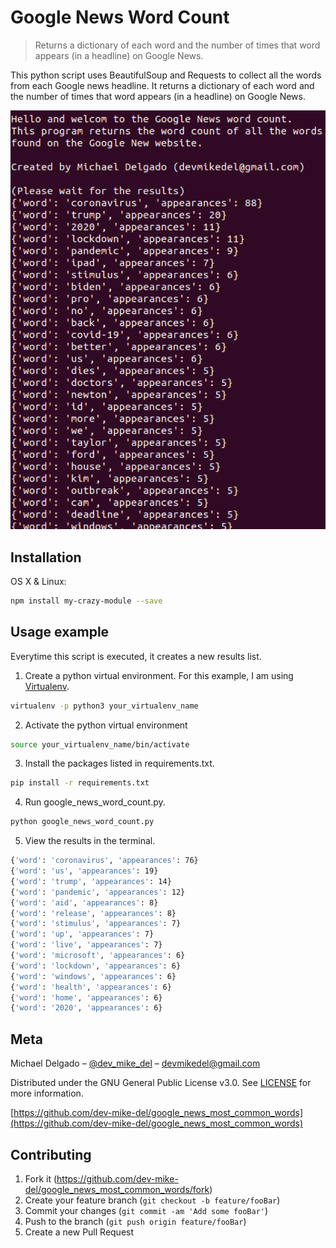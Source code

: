 # Google News Word Count
> Returns a dictionary of each word and the number of times that word appears (in a headline) on Google News.

<!-- [![NPM Version][npm-image]][npm-url]
[![Build Status][travis-image]][travis-url]
[![Downloads Stats][npm-downloads]][npm-url] -->

This python script uses BeautifulSoup and Requests to collect all the words from each Google news headline. It returns a dictionary of each word and the number of times that word appears (in a headline) on Google News.

![](readme_images/screen_shot_1.png)

## Installation

OS X & Linux:

```sh
npm install my-crazy-module --save
```

<!-- Windows:

```sh
edit autoexec.bat
``` -->

## Usage example

Everytime this script is executed, it creates a new results list.

1. Create a python virtual environment. For this example, I am using [Virtualenv](https://virtualenv.pypa.io/en/latest).
```sh
virtualenv -p python3 your_virtualenv_name
```
2. Activate the python virtual environment
```sh
source your_virtualenv_name/bin/activate
```
3. Install the packages listed in requirements.txt.
```sh
pip install -r requirements.txt
```
4. Run google_news_word_count.py.
```sh
python google_news_word_count.py
```
5. View the results in the terminal.
```sh
{'word': 'coronavirus', 'appearances': 76}
{'word': 'us', 'appearances': 19}
{'word': 'trump', 'appearances': 14}
{'word': 'pandemic', 'appearances': 12}
{'word': 'aid', 'appearances': 8}
{'word': 'release', 'appearances': 8}
{'word': 'stimulus', 'appearances': 7}
{'word': 'up', 'appearances': 7}
{'word': 'live', 'appearances': 7}
{'word': 'microsoft', 'appearances': 6}
{'word': 'lockdown', 'appearances': 6}
{'word': 'windows', 'appearances': 6}
{'word': 'health', 'appearances': 6}
{'word': 'home', 'appearances': 6}
{'word': '2020', 'appearances': 6}
```

<!-- _For more examples and usage, please refer to the [Wiki][wiki]._ -->

<!-- ## Development setup

Describe how to install all development dependencies and how to run an automated test-suite of some kind. Potentially do this for multiple platforms.

```sh
make install
npm test
```

## Release History

* 0.2.1
    * CHANGE: Update docs (module code remains unchanged)
* 0.2.0
    * CHANGE: Remove `setDefaultXYZ()`
    * ADD: Add `init()`
* 0.1.1
    * FIX: Crash when calling `baz()` (Thanks @GenerousContributorName!)
* 0.1.0
    * The first proper release
    * CHANGE: Rename `foo()` to `bar()`
* 0.0.1
    * Work in progress -->

## Meta

Michael Delgado – [@dev_mike_del](https://twitter.com/dbader_org) – devmikedel@gmail.com

Distributed under the GNU General Public License v3.0. See [LICENSE](https://github.com/dev-mike-del/google_news_most_common_words/blob/master/LICENSE) for more information.

[https://github.com/dev-mike-del/google_news_most_common_words](https://github.com/dev-mike-del/google_news_most_common_words)

## Contributing

1. Fork it (<https://github.com/dev-mike-del/google_news_most_common_words/fork>)
2. Create your feature branch (`git checkout -b feature/fooBar`)
3. Commit your changes (`git commit -am 'Add some fooBar'`)
4. Push to the branch (`git push origin feature/fooBar`)
5. Create a new Pull Request

<!-- Markdown link & img dfn's -->
[npm-image]: https://img.shields.io/npm/v/datadog-metrics.svg?style=flat-square
[npm-url]: https://npmjs.org/package/datadog-metrics
[npm-downloads]: https://img.shields.io/npm/dm/datadog-metrics.svg?style=flat-square
[travis-image]: https://img.shields.io/travis/dbader/node-datadog-metrics/master.svg?style=flat-square
[travis-url]: https://travis-ci.org/dbader/node-datadog-metrics
[wiki]: https://github.com/yourname/yourproject/wiki